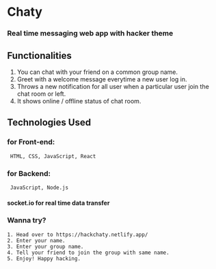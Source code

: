 # Chaty

### Real time messaging web app with hacker theme

## Functionalities

1. You can chat with your friend on a common group name.
2. Greet with a welcome message everytime a new user log in.
3. Throws a new notification for all user when a particular user join the chat room or left.
4. It shows online / offline status of chat room.

## Technologies Used

### for Front-end:

     HTML, CSS, JavaScript, React


### for Backend:

     JavaScript, Node.js

#### socket.io for real time data transfer

### Wanna try?

    1. Head over to https://hackchaty.netlify.app/
    2. Enter your name.
    3. Enter your group name.
    4. Tell your friend to join the group with same name.
    5. Enjoy! Happy hacking.

